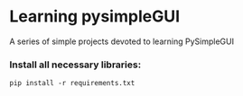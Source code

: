 # Learning pysimpleGUI
A series of simple projects devoted to learning PySimpleGUI

### Install all necessary libraries:

    pip install -r requirements.txt
